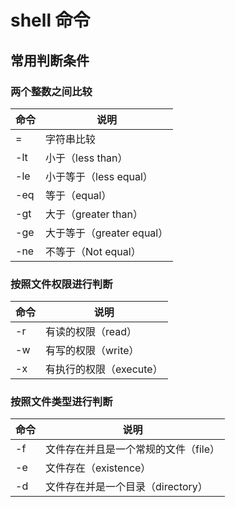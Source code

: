 # shell 命令
## 常用判断条件
### 两个整数之间比较
|命令|说明|
| ------ | ------ |
|=| 字符串比较
|-lt| 小于（less than）			
|-le| 小于等于（less equal）
|-eq| 等于（equal）				
|-gt| 大于（greater than）
|-ge| 大于等于（greater equal）	
|-ne| 不等于（Not equal）
### 按照文件权限进行判断
|命令|说明|
| ------ | ------ |
|-r| 有读的权限（read）			
|-w |有写的权限（write）
|-x| 有执行的权限（execute）
### 按照文件类型进行判断
|命令|说明|
| ------ | ------ |
|-f| 文件存在并且是一个常规的文件（file）
|-e| 文件存在（existence）	
|-d| 文件存在并是一个目录（directory）

